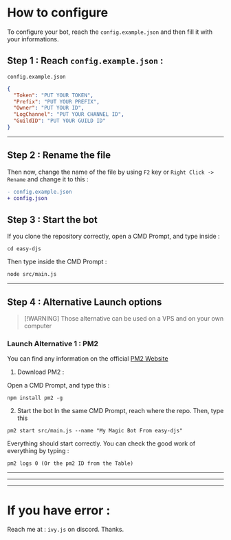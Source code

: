 # How to configure

To configure your bot, reach the `config.example.json` and then fill it with your informations.

## Step 1 : Reach `config.example.json` : 

`config.example.json`

```json
{
  "Token": "PUT YOUR TOKEN",
  "Prefix": "PUT YOUR PREFIX",
  "Owner": "PUT YOUR ID",
  "LogChannel": "PUT YOUR CHANNEL ID",
  "GuildID": "PUT YOUR GUILD ID"
}
```

---

## Step 2 : Rename the file

Then now, change the name of the file by using `F2` key or `Right Click -> Rename` and change it to this : 

```diff
- config.example.json
+ config.json
```


## Step 3 : Start the bot

If you clone the repository correctly, open a CMD Prompt, and type inside :  
```
cd easy-djs
```

Then type inside the CMD Prompt : 

```
node src/main.js
```

---

## Step 4 : Alternative Launch options 

> [!WARNING] Those alternative can be used on a VPS and on your own computer


### Launch Alternative 1 : PM2

You can find any information on the official [PM2 Website](https://pm2.keymetrics.io/) 

1. Download PM2 : 

Open a CMD Prompt, and type this : 
```
npm install pm2 -g
```

2. Start the bot 
In the same CMD Prompt, reach where the repo. Then, type this 
```
pm2 start src/main.js --name "My Magic Bot From easy-djs"
```

Everything should start correctly. You can check the good work of everything by typing : 
```
pm2 logs 0 (Or the pm2 ID from the Table)
```



---

---
---
# If you have error : 

Reach me at : `ivy.js` on discord.
Thanks.
